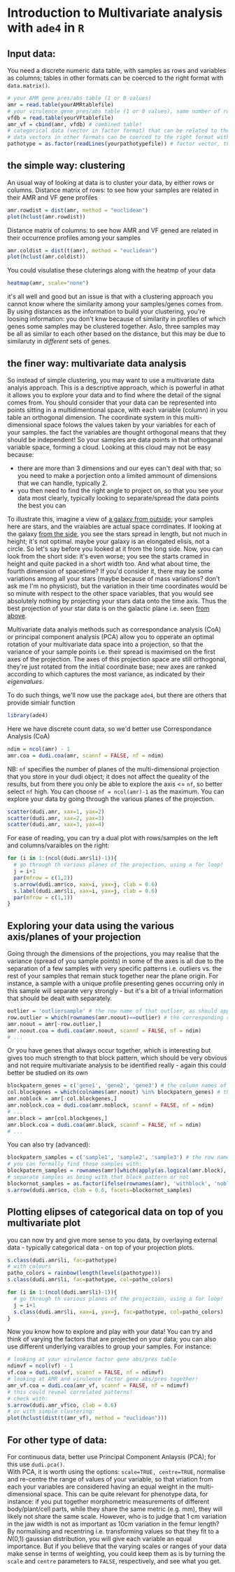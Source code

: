 # Introduction to Multivariate analysis with `ade4` in `R`

## Input data: 
You need a discrete numeric data table, with samples as rows and variables as columns; tables in other formats can be coerced to the right format with `data.matrix()`.
```r
# your AMR gene pres/abs table (1 or 0 values)
amr = read.table(yourAMRtablefile)
# your virulence gene pres/abs table (1 or 0 values), same number of rows as AMR table
vfdb = read.table(yourVFtablefile) 
amr_vf = cbind(amr, vfdb) # combined table!
# categorical data (vector in factor format) that can be related to the above
# data vectors in other formats can be coerced to the right format with as.factor()
pathotype = as.factor(readLines(yourpathotypefile)) # factor vector, the same length as number of rows of AMR table
```

## the simple way: clustering 
An usual way of looking at data is to cluster your data, by either rows or columns.
Distance matrix of rows: to see how your samples are related in their AMR and VF gene profiles
```r
amr.rowdist = dist(amr, method = "euclidean")
plot(hclust(amr.rowdist))
```
Distance matrix of columns: to see how AMR and VF gened are related in their occurrence profiles among your samples 
```r
amr.coldist = dist(t(amr), method = "euclidean")
plot(hclust(amr.coldist))
```
You could visulatise these cluterings along with the heatmp of your data
```r
heatmap(amr, scale="none")
```
it's all well and good but an issue is that with a clustering approach you cannot know where the similarity among your samples/genes comes from. By using distances as the information to build your clustering, you're loosing information: you don't knw because of similarity in profiles of which genes some samples may be clustered together. Aslo, three samples may be all as similar to each other based on the distance, but this may be due to similaruty in _different_ sets of genes.

## the finer way: multivariate data analysis
So instead of simple clustering, you may want to use a multivariate data analyis approach.
This is a descriptive approach, which is powerful in athat it allows you to explore your data and to find where the detail of the signal comes from.
You should consider that your data can be represented into points sitting in a multidimentional space, with each variable (column) in you table an orthogonal dimension. The coordinate system in this multi-dimensional space folows the values taken by your variables for each of your samples. the fact the variables are thought orthogonal means that they should be independent!
So your samples are data points in that orthoganal variable space, forming a cloud. Looking at this cloud may not be easy because:
- there are more than 3 dimensions and our eyes can't deal with that; so you need to make a porjection onto a limited ammount of dimensions that we can handle, typically 2.
- you then need to find the right angle to project on, so that you see your data most clearly, typically looking to separate/spread the data points the best you can

To illustrate this, imagine a view of [a galaxy from outside](illustrations/1920px-Andromeda_Galaxy_(with_h-alpha).jpg); your samples here are stars, and the vraiables are actual space corrdinates. If looking at the galaxy [from the side](illustrations/potw1305a.jpg), you see the stars spread in length, but not much in height; it's not optimal. maybe your galaxy is an elongated elisis, not a circle. So let's say before you looked at it from the long side. Now, you can look from the short side: it's even worse; you see the starts cramed in height and quite packed in a short width too. And what about time, the fourth dimension of spacetime? If you'd consider it, there may be some variations among all your stars (maybe because of mass variations? don't ask me I'm no physicist), but the variation in their time coordinates would be so minute with respect to the other space variables, that you would see absolutely nothing by projecting your stars data onto the time axis. Thus the best projection of your star data is on the galactic plane i.e. seen [from above](illustrations/milkywayfromtop.png).

Multivariate data analyis methods such as correspondance analysis (CoA) or principal component analysis (PCA) allow you to opperate an optimal rotation of your multivariate data space into a projection, so that the variance of your sample points i.e. their spread is maximised on the first axes of the projection. The axes of this projection space are still orthogonal, they're just rotated from the initial coordinate base; new axes are ranked according to which captures the most variance, as indicated by their _eigenvalues_. 

To do such things, we'll now use the package `ade4`, but there are others that provide simialr function
```r
library(ade4)
```
Here we have discrete count data, so we'd better use Correspondance Analysis (CoA)
```r
ndim = ncol(amr) - 1
amr.coa = dudi.coa(amr, scannf = FALSE, nf = ndim)
```
NB: `nf` specifies the number of planes of the multi-dimensional projection that you store in your dudi object; it does not affect the queality of the results, but from there you only be able to explore the axis <= `nf`, so better select `nf` high. You can choose `nf = ncol(amr)-1` as the maximum.
You can explore your data by going through the various planes of the projection.
```r
scatter(dudi.amr, xax=1, yax=2)
scatter(dudi.amr, xax=2, yax=3)
scatter(dudi.amr, xax=3, yax=4)
```

For ease of reading, you can try a dual plot with rows/samples on the left and columns/varaibles on the right:
```r
for (i in 1:(ncol(dudi.amr$li)-1)){
  # go through th various planes of the projection, using a for loop!
  j = i+1
  par(mfrow = c(1,2))
  s.arrow(dudi.amr$co, xax=i, yax=j, clab = 0.6)
  s.label(dudi.amr$li, xax=i, yax=j, clab = 0.6)
  par(mfrow = c(1,1))
}
```

## Exploring your data using the various axis/planes of your projection

Going through the dimensions of the projections, you may realise that the variance (spread of you sample points) in some of the axes is all due to the separation of a few samples with very specific patterns i.e. outliers vs. the rest of your samples that remain stuck together near the plane origin.
For instance, a sample with a unique profile presenting genes occurring only in this sample will separate very strongly - but it's a bit of a trivial information that should be dealt with separately.
```r
outlier = 'outliersample' # the row name of that outlier, as should appear on the plots above
row.outlier = which(rownames(amr.noout)==outlier) # the corresponding row number
amr.noout = amr[-row.outlier,]
amr.noout.coa = dudi.coa(amr.noout, scannf = FALSE, nf = ndim)
# ...
```
Or you have genes that always occur together, which is interesting but gives too much strength to that block pattern, which should be very obvious and not require multivariate analysis to be identified really - again this could better be studied on its own
```r
blockpatern_genes = c('gene1', 'gene2', 'gene3') # the column names of those genes
col.blockgenes = which(colnames(amr.noout) %in% blockpatern_genes) # the corresponding column numbers
amr.noblock = amr[-col.blockgenes,]
amr.noblock.coa = dudi.coa(amr.noblock, scannf = FALSE, nf = ndim)
# ...
amr.block = amr[col.blockgenes,]
amr.block.coa = dudi.coa(amr.block, scannf = FALSE, nf = ndim)
# ...
```
You can also try (advanced):
```r
blockpatern_samples = c('sample1', 'sample2', 'sample3') # the row name of samples in which this block of genes occur
# you can formally find those samples with:
blockpatern_samples = rownames(amr)[which(apply(as.logical(amr.block), 1, all))]
# separate samples as being with that block pattern or not
blockornot_samples = as.factor(ifelse(rownames(amr), 'withblock', 'noblock'))
s.arrow(dudi.amr$co, clab = 0.6, facets=blockornot_samples)
```

## Plotting elipses of categorical data on top of you multivariate plot
you can now try and give more sense to you data, by overlaying external data - typically categorical data - on top of your projection plots.
```r
s.class(dudi.amr$li, fac=pathotype)
# with colours
patho_colors = rainbow(length(levels(pathotype)))
s.class(dudi.amr$li, fac=pathotype, col=patho_colors)

for (i in 1:(ncol(dudi.amr$li)-1)){
  # go through th various planes of the projection, using a for loop!
  j = i+1
  s.class(dudi.amr$li, xax=i, yax=j, fac=pathotype, col=patho_colors)
}
```

Now you know how to explore and play with your data!
You can try and think of varying the factors that are projected on your data; you can also use different underlying varaibles to group your samples. For instance:
```r
# looking at your virulence factor gene abs/pres table
ndimvf = ncol(vf) - 1
vf.coa = dudi.coa(vf, scannf = FALSE, nf = ndimvf)
# looking at AMR and virulence factor gene abs/pres together!
amr_vf.coa = dudi.coa(amr_vf, scannf = FALSE, nf = ndimvf)
# this could reveal correlated patterns!
# check with:
s.arrow(dudi.amr_vf$co, clab = 0.6)
# or with simple clustering:
plot(hclust(dist(t(amr_vf), method = "euclidean")))
```
## For other type of data:
For continuous data, better use Principal Component Anlaysis (PCA); for this use `dudi.pca()`.  
With PCA, it is worth using the options: `scale=TRUE, centre=TRUE`, normalise and re-centre the range of values of your variable, so that vriation from each your variables are considered having an equal weight in the multi-dimensional space.
This can be quite relevant for phenotype data, for instance: if you put together morphometric measurements of different body/plant/cell parts, while they share the same metric (e.g. mm), they will likely not share the same scale. However, who is to judge that 1 cm variation in the jaw width is not as important as 10cm variation in the femur length? By normalising and recentring i.e. transforming values so that they fit to a *N*(0,1) gaussian distribution, you will give each variable an equal importance.
But if you believe that the varying scales or ranges of your data make sense in terms of weighting, you could keep them as is by turning the `scale` and `centre` parameters to `FALSE`, respectively, and see what you get.
